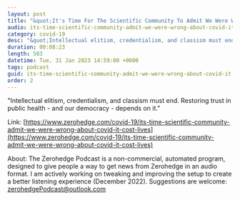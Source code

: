```yaml
---
layout: post
title: "&quot;It's Time For The Scientific Community To Admit We Were Wrong About COVID &amp; It Cost Lives&quot;"
audio: its-time-scientific-community-admit-we-were-wrong-about-covid-it-cost-lives-0
category: covid-19
desc: "&quot;Intellectual elitism, credentialism, and classism must end. Restoring trust in public health - and our democracy - depends on it.&quot;"
duration: 00:08:23
length: 503
datetime: Tue, 31 Jan 2023 14:59:00 +0000
tags: podcast
guid: its-time-scientific-community-admit-we-were-wrong-about-covid-it-cost-lives-0
order: 2
---
```

&quot;Intellectual elitism, credentialism, and classism must end. Restoring trust in public health - and our democracy - depends on it.&quot;

Link: [https://www.zerohedge.com/covid-19/its-time-scientific-community-admit-we-were-wrong-about-covid-it-cost-lives](https://www.zerohedge.com/covid-19/its-time-scientific-community-admit-we-were-wrong-about-covid-it-cost-lives)

About: The Zerohedge Podcast is a non-commercial, automated program, designed to give people a way to get news from Zerohedge in an audio format.  I am actively working on tweaking and improving the setup to create a better listening experience (December 2022).  Suggestions are welcome: [zerohedgePodcast@outlook.com](mailto:zerohedgePodcast@outlook.com)